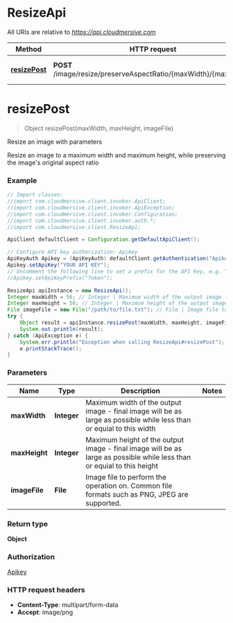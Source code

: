 # ResizeApi

All URIs are relative to *https://api.cloudmersive.com*

Method | HTTP request | Description
------------- | ------------- | -------------
[**resizePost**](ResizeApi.md#resizePost) | **POST** /image/resize/preserveAspectRatio/{maxWidth}/{maxHeight} | Resize an image with parameters


<a name="resizePost"></a>
# **resizePost**
> Object resizePost(maxWidth, maxHeight, imageFile)

Resize an image with parameters

Resize an image to a maximum width and maximum height, while preserving the image&#39;s original aspect ratio

### Example
```java
// Import classes:
//import com.cloudmersive.client.invoker.ApiClient;
//import com.cloudmersive.client.invoker.ApiException;
//import com.cloudmersive.client.invoker.Configuration;
//import com.cloudmersive.client.invoker.auth.*;
//import com.cloudmersive.client.ResizeApi;

ApiClient defaultClient = Configuration.getDefaultApiClient();

// Configure API key authorization: Apikey
ApiKeyAuth Apikey = (ApiKeyAuth) defaultClient.getAuthentication("Apikey");
Apikey.setApiKey("YOUR API KEY");
// Uncomment the following line to set a prefix for the API key, e.g. "Token" (defaults to null)
//Apikey.setApiKeyPrefix("Token");

ResizeApi apiInstance = new ResizeApi();
Integer maxWidth = 56; // Integer | Maximum width of the output image - final image will be as large as possible while less than or equial to this width
Integer maxHeight = 56; // Integer | Maximum height of the output image - final image will be as large as possible while less than or equial to this height
File imageFile = new File("/path/to/file.txt"); // File | Image file to perform the operation on.  Common file formats such as PNG, JPEG are supported.
try {
    Object result = apiInstance.resizePost(maxWidth, maxHeight, imageFile);
    System.out.println(result);
} catch (ApiException e) {
    System.err.println("Exception when calling ResizeApi#resizePost");
    e.printStackTrace();
}
```

### Parameters

Name | Type | Description  | Notes
------------- | ------------- | ------------- | -------------
 **maxWidth** | **Integer**| Maximum width of the output image - final image will be as large as possible while less than or equial to this width |
 **maxHeight** | **Integer**| Maximum height of the output image - final image will be as large as possible while less than or equial to this height |
 **imageFile** | **File**| Image file to perform the operation on.  Common file formats such as PNG, JPEG are supported. |

### Return type

**Object**

### Authorization

[Apikey](../README.md#Apikey)

### HTTP request headers

 - **Content-Type**: multipart/form-data
 - **Accept**: image/png

